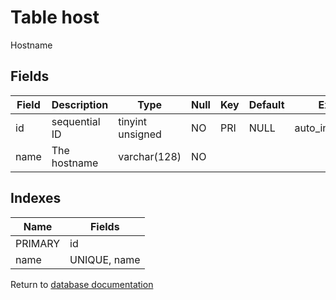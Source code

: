 Table host
===========

Hostname

Fields
------

| Field | Description   | Type             | Null | Key | Default | Extra          |
| ----- | ------------- | ---------------- | ---- | --- | ------- | -------------- |
| id    | sequential ID | tinyint unsigned | NO   | PRI | NULL    | auto_increment |
| name  | The hostname  | varchar(128)     | NO   |     |         |                |

Indexes
------------

| Name | Fields |
|------|---------|
| PRIMARY | id |
| name | UNIQUE, name |


Return to [database documentation](help/database)
